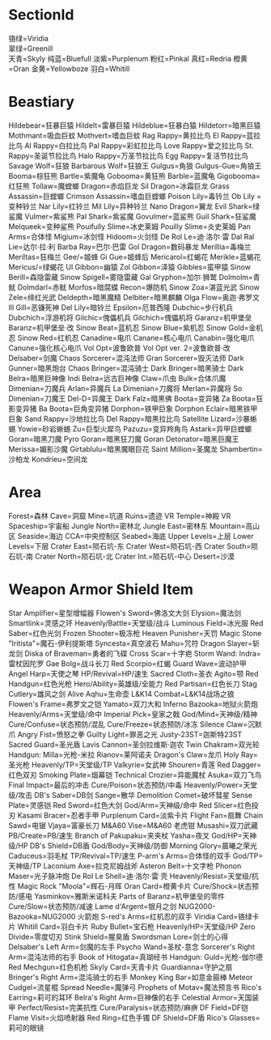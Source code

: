 # SectionId
铬绿=Viridia  
翠绿=Greenill  
天青=Skyly
纯蓝=Bluefull
淡紫=Purplenum
粉红=Pinkal
真红=Redria
橙黄=Oran
金黄=Yellowboze
羽白=Whitill

# Beastiary
Hildebear=狂暴巨猿
Hildelt=雷暴巨猿
Hildeblue=狂暴白猿
Hildetorr=暗黑巨猿
Mothmant=吸血巨蚊
Mothvert=嗜血巨蚊
Rag Rappy=黄拉比鸟
El Rappy=蓝拉比鸟
Al Rappy=白拉比鸟
Pal Rappy=彩虹拉比鸟
Love Rappy=爱之拉比鸟
St. Rappy=圣诞节拉比鸟
Halo Rappy=万圣节拉比鸟
Egg Rappy=复活节拉比鸟
Savage Wolf=狂狼
Barbarous Wolf=狂狼王
Gulgus=角狼
Gulgus-Gue=角狼王 
Booma=棕狂熊
Bartle=紫魔龟
Gobooma=黄狂熊
Barble=蓝魔龟
Gigobooma=红狂熊
Tollaw=魔螳螂
Dragon=赤焰巨龙
Sil Dragon=冰霜巨龙
Grass Assassin=巨螳螂
Crimson Assassin=嗜血巨螳螂 
Poison Lily=毒铃兰
Ob Lily =变种铃兰
Nar Lily=红铃兰
Mil Lily=异种铃兰
Nano Dragon=翼龙
Evil Shark=绿鲨魔
Vulmer=紫鲨熊
Pal Shark=紫鲨魔
Govulmer=蓝鲨熊
Guil Shark=狂鲨魔
Melqueek=变种鲨熊
Pouifully Slime=冰史莱姆
Pouilly Slime=炎史莱姆 
Pan Arms=合体怪
Migium=冰剑怪
Hidoom=火剑怪
De Rol Le=迪·洛尔·雷
Dal Ral Lie=达尔·拉·利
Barba Ray=巴尔·巴雷
Gol Dragon=数码暴龙
Merillia=毒梅兰
Meriltas=狂梅兰
Gee/=姬蜂
Gi Gue=姬蜂后
Mericarol=红蝎花
Merikle=蓝蝎花
Mericus/=绿蝎花
Ul Gibbon=幽猿
Zol Gibbon=泽猿
Gibbles=蛮甲猿
Sinow Berill=森隐雷藏
Sinow Spigell=雾隐雷藏
Gal Gryphon=加尔·狮鹫
Dolmolm=青鱿
Dolmdarl=赤鱿
Morfos=暗腐蝶
Recon=爆防机
Sinow Zoa=湛蓝光武
Sinow Zele=绯红光武
Deldepth=暗黑魔精
Delbiter=暗黑麒麟
Olga Flow=奥迦·弗罗文
Ill Gill=恶镰死神
Del Lily=暗铃兰
Epsilon=厄普西隆
Dubchic=步行机兵
Dubchich=浮游机将
Gilchic=傀儡机兵
Gilchich=傀儡机将
Garanz=机甲堡垒
Baranz=机甲堡垒·改
Sinow Beat=蓝机忍
Sinow Blue=紫机忍
Sinow Gold=金机忍
Sinow Red=红机忍
Canadine=电爪
Canane=核心电爪
Canabin=强化电爪
Canune=强化核心电爪
Vol Opt=波鲁欧普
Vol Opt ver. 2=波鲁欧普·改
Delsaber=剑魔
Chaos Sorcerer=混沌法师
Gran Sorcerer=毁灭法师
Dark Gunner=暗黑炮台
Chaos Bringer=混沌骑士
Dark Bringer=暗黑骑士
Dark Belra=暗黑巨神像
Indi Belra=远古巨神像
Claw=爪虫
Bulk=合体爪魔
Dimenian=刀魔兵
Arlan=异魔兵
La Dimenian=刀魔将
Merlan=异魔将
So Dimenian=刀魔王
Del-D=异魔王
Dark Falz=暗黑佛
Boota=变异猪
Za Boota=狂影变异猪
Ba Boota=巨角变异猪
Dorphon=铁甲巨象
Dorphon Eclair=暗黑铁甲巨象
Sand Rappy=沙地拉比鸟
Del Rappy=暗黑拉比鸟
Satellite Lizard=沙暴蜥蜴
Yowie=砂岩蜥蜴
Zu=巨型火犀鸟
Pazuzu=变异羚角鸟
Astark=异甲巨螳螂
Goran=暗黑刀魔
Pyro Goran=暗黑狂刀魔
Goran Detonator=暗黑巨魔王
Merissa=媚影沙魔
Girtablulu=暗黑魔眼巨花
Saint Million=圣魔龙
Shambertin=沙柏龙
Kondrieu=空间龙

# Area
Forest=森林
Cave=洞窟
Mine=坑道
Ruins=遗迹
VR Temple=神殿
VR Spaceship=宇宙船
Jungle North=密林北
Jungle East=密林东
Mountain=高山区
Seaside=海边
CCA=中央控制区
Seabed=海底
Upper Levels=上层
Lower Levels=下层
Crater East=陨石坑-东
Crater West=陨石坑-西
Crater South=陨石坑-南
Crater North=陨石坑-北
Crater Int.=陨石坑-中心
Desert=沙漠

# Weapon Armor Shield Item 
Star Amplifier=星型增幅器
Flowen's Sword=佛洛文大剑
Elysion=魔法剑
Smartlink=灵感之环
Heavenly/Battle=天堂级/战斗
Luminous Field=冰光服
Red Saber=红色光剑
Frozen Shooter=极冻枪
Heaven Punisher=天罚
Magic Stone "Iritista"=魔石-伊利提斯塔
Syncesta=真空波石
Mahu=咒符
Dragon Slayer=斩龙剑
Diska of Braveman=勇者的飞碟
Cross Scar=十字疤
Storm Wand: Indra=雷杖因陀罗
Gae Bolg=战斗长刀
Red Scorpio=红蝎
Guard Wave=波动护甲
Angel Harp=天使之琴
HP/Revival=HP/速生
Sacred Cloth=圣衣
Agito=颚
Red Handgun=红色光枪
Hero/Ability=英雄级/全能力
Red Partisan=红色长刀
Stag Cutlery=雄风之剑
Alive Aqhu=生命壶
L&K14 Combat=L&K14战场之狼
Flowen's Frame=弗罗文之铠
Yamato=双刀大和
Inferno Bazooka=地狱火箭炮
Heavenly/Arms=天堂级/命中
Imperial Pick=皇家之戟
God/Mind=天神级/精神
Cure/Confuse=状态预防/混乱
Cure/Freeze=状态预防/冰冻
Silence Claw=沉默爪
Angry Fist=愤怒之拳
Guilty Light=罪恶之光
Justy-23ST=迦斯特23ST
Sacred Guard=圣光盾
Lavis Cannon=圣剑拉维斯·迦农
Twin Chakram=双光轮
Handgun: Milla=光枪-米拉
Rianov=莱阿诺夫
Dragon's Claw=龙爪
Holy Ray=圣光枪
Heavenly/TP=天堂级/TP
Valkyrie=女武神
Shouren=青莲
Red Dagger=红色双刃
Smoking Plate=烟幕铠
Technical Crozier=异能魔杖
Asuka=双刀飞鸟
Final Impact=最后的冲击
Cure/Poison=状态预防/中毒
Heavenly/Power=天堂级/攻击
DB's Saber=DB剑
Sange=散华
Demolition Comet=破坏彗星
Sense Plate=灵感铠
Red Sword=红色大剑
God/Arm=天神级/命中
Red Slicer=红色投刃
Kasami Bracer=忍者手甲
Purplenum Card=淡紫卡片
Flight Fan=扇舞
Chain Sawd=电锯
Vjaya=富豪长刀
M&A60 Vise=M&A60 老虎钳
Musashi=双刀武藏
PB/Create=PB/速生
Branch of Pakupaku=夹夹杖
Yasha=夜叉
God/HP=天神级/HP
DB's Shield=DB盾
God/Body=天神级/防御
Morning Glory=晨曦之荣光
Caduceus=羽毛杖
TP/Revival=TP/速生
P-arm's Arms=合体怪的双手
God/TP=天神级/TP
Laconium Axe=拉克尼姆战斧
Asteron Belt=十文字枪
Phonon Maser=光子脉冲炮
De Rol Le Shell=迪·洛尔·雷 壳
Heavenly/Resist=天堂级/抗性
Magic Rock "Moola"=辉石-月晖
Oran Card=橙黄卡片
Cure/Shock=状态预防/感电
Yasminkov=雅斯米诺科夫
Parts of Baranz=机甲堡垒的零件
Cure/Slow=状态预防/减速
Lame d'Argent=银月之剑
NUG2000-Bazooka=NUG2000 火箭炮
S-red's Arms=红机忍的双手
Viridia Card=铬绿卡片
Whitill Card=羽白卡片
Ruby Bullet=宝石枪
Heavenly/HP=天堂级/HP
Zero Divide=零度切刃
Stink Shield=腥臭盾
Swordsman Lore=剑士的心得
Delsaber's Left Arm=剑魔的左手
Psycho Wand=圣杖-意念
Sorcerer's Right Arm=混沌法师的右手
Book of Hitogata=真瑚经书
Handgun: Guld=光枪-伽尔德
Red Mechgun=红色机枪
Skyly Card=天青卡片
Guardianna=守护之扇
Bringer's Right Arm=混沌骑士的右手
Monkey King Bar=如意金箍棒
Meteor Cudgel=流星棍
Spread Needle=魔弹弓
Prophets of Motav=魔法预言书
Rico's Earring=莉可的耳环
Belra's Right Arm=巨神像的右手
Celestial Armor=天国装甲
Perfect/Resist=完美抗性
Cure/Paralysis=状态预防/麻痹
DF Field=DF铠
Flame Visit=火焰喷射器
Red Ring=红色手镯
DF Shield=DF盾
Rico's Glasses=莉可的眼镜

